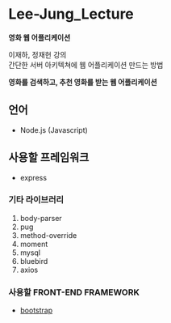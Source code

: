 # Lee-Jung_Lecture
<p><strong>영화 웹 어플리케이션</strong></p>
이재하, 정재헌 강의<br />
간단한 서버 아키텍쳐에 웹 어플리케이션 만드는 방법
<p><strong>영화를 검색하고, 추천 영화를 받는 웹 어플리케이션</strong></p>


## 언어
- Node.js (Javascript)


## 사용할 프레임워크
- express

### 기타 라이브러리
1. body-parser
2. pug
3. method-override
4. moment
5. mysql
6. bluebird
7. axios

### 사용할 FRONT-END FRAMEWORK
- [bootstrap](https://getbootstrap.com/)